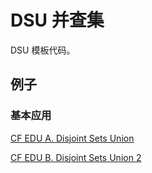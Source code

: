 # DSU 并查集

DSU 模板代码。

## 例子

### 基本应用

[CF EDU A. Disjoint Sets Union](https://codeforces.com/edu/course/2/lesson/7/1/practice/contest/289390/submission/281559099)

[CF EDU B. Disjoint Sets Union 2](https://codeforces.com/edu/course/2/lesson/7/1/practice/contest/289390/submission/281559192)